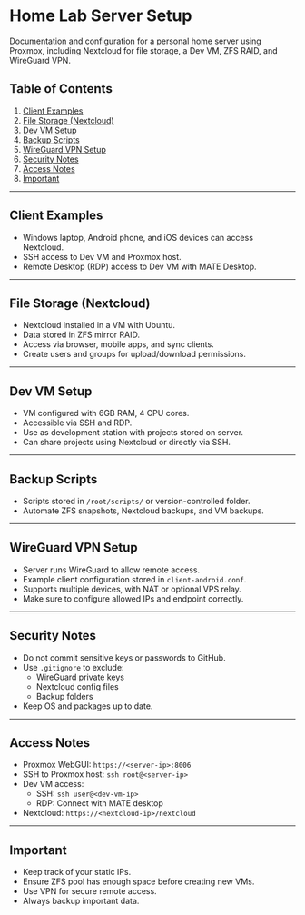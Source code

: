 # Home Lab Server Setup

Documentation and configuration for a personal home server using Proxmox, including Nextcloud for file storage, a Dev VM, ZFS RAID, and WireGuard VPN.

## Table of Contents
1. [Client Examples](#client-examples)
2. [File Storage (Nextcloud)](#file-storage-nextcloud)
3. [Dev VM Setup](#dev-vm-setup)
4. [Backup Scripts](#backup-scripts)
5. [WireGuard VPN Setup](#wireguard-vpn-setup)
6. [Security Notes](#security-notes)
7. [Access Notes](#access-notes)
8. [Important](#important)

---

## Client Examples
- Windows laptop, Android phone, and iOS devices can access Nextcloud.
- SSH access to Dev VM and Proxmox host.
- Remote Desktop (RDP) access to Dev VM with MATE Desktop.

---

## File Storage (Nextcloud)
- Nextcloud installed in a VM with Ubuntu.
- Data stored in ZFS mirror RAID.
- Access via browser, mobile apps, and sync clients.
- Create users and groups for upload/download permissions.

---

## Dev VM Setup
- VM configured with 6GB RAM, 4 CPU cores.
- Accessible via SSH and RDP.
- Use as development station with projects stored on server.
- Can share projects using Nextcloud or directly via SSH.

---

## Backup Scripts
- Scripts stored in `/root/scripts/` or version-controlled folder.
- Automate ZFS snapshots, Nextcloud backups, and VM backups.

---

## WireGuard VPN Setup
- Server runs WireGuard to allow remote access.
- Example client configuration stored in `client-android.conf`.
- Supports multiple devices, with NAT or optional VPS relay.
- Make sure to configure allowed IPs and endpoint correctly.

---

## Security Notes
- Do not commit sensitive keys or passwords to GitHub.
- Use `.gitignore` to exclude:
  - WireGuard private keys
  - Nextcloud config files
  - Backup folders
- Keep OS and packages up to date.

---

## Access Notes
- Proxmox WebGUI: `https://<server-ip>:8006`
- SSH to Proxmox host: `ssh root@<server-ip>`
- Dev VM access:
  - SSH: `ssh user@<dev-vm-ip>`
  - RDP: Connect with MATE desktop
- Nextcloud: `https://<nextcloud-ip>/nextcloud`

---

## Important
- Keep track of your static IPs.
- Ensure ZFS pool has enough space before creating new VMs.
- Use VPN for secure remote access.
- Always backup important data.
